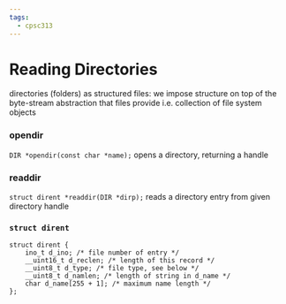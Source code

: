 ```yaml
---
tags:
  - cpsc313
---
```

# Reading Directories
directories (folders) as structured files: we impose structure on top of the byte-stream abstraction that files provide
i.e. collection of file system objects 
### opendir
`DIR *opendir(const char *name);`
opens a directory, returning a handle
### readdir
`struct dirent *readdir(DIR *dirp);`
reads a directory entry from given directory handle

### `struct dirent`
```
struct dirent {  
	ino_t d_ino; /* file number of entry */  
	__uint16_t d_reclen; /* length of this record */  
	__uint8_t d_type; /* file type, see below */
	__uint8_t d_namlen; /* length of string in d_name */  
	char d_name[255 + 1]; /* maximum name length */  
};
```

